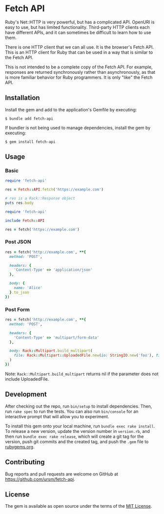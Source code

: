 # Fetch API

Ruby's Net::HTTP is very powerful, but has a complicated API. OpenURI is easy to use, but has limited functionality. Third-party HTTP clients each have different APIs, and it can sometimes be difficult to learn how to use them.

There is one HTTP client that we can all use. It is the browser's Fetch API. This is an HTTP client for Ruby that can be used in a way that is similar to the Fetch API.

This is not intended to be a complete copy of the Fetch API. For example, responses are returned synchronously rather than asynchronously, as that is more familiar behavior for Ruby programmers. It is only "like" the Fetch API.

## Installation

Install the gem and add to the application's Gemfile by executing:

```
$ bundle add fetch-api
```

If bundler is not being used to manage dependencies, install the gem by executing:

```
$ gem install fetch-api
```

## Usage

### Basic

``` ruby
require 'fetch-api'

res = Fetch::API.fetch('https://example.com')

# res is a Rack::Response object
puts res.body
```

``` ruby
require 'fetch-api'

include Fetch::API

res = fetch('https://example.com')
```

### Post JSON

``` ruby
res = fetch('http://example.com', **{
  method: 'POST',

  headers: {
    'Content-Type' => 'application/json'
  },

  body: {
    name: 'Alice'
  }.to_json
})
```

### Post Form

``` ruby
res = fetch('http://example.com', **{
  method: 'POST',

  headers: {
    'Content-Type' => 'multipart/form-data'
  },

  body: Rack::Multipart.build_multipart(
    file: Rack::Multipart::UploadedFile.new(io: StringIO.new('foo'), filename: 'foo.txt')
  )
})
```

Note: `Rack::Multipart.build_multipart` returns nil if the parameter does not include UploadedFile.

## Development

After checking out the repo, run `bin/setup` to install dependencies. Then, run `rake spec` to run the tests. You can also run `bin/console` for an interactive prompt that will allow you to experiment.

To install this gem onto your local machine, run `bundle exec rake install`. To release a new version, update the version number in `version.rb`, and then run `bundle exec rake release`, which will create a git tag for the version, push git commits and the created tag, and push the `.gem` file to [rubygems.org](https://rubygems.org).

## Contributing

Bug reports and pull requests are welcome on GitHub at https://github.com/ursm/fetch-api.

## License

The gem is available as open source under the terms of the [MIT License](https://opensource.org/licenses/MIT).
